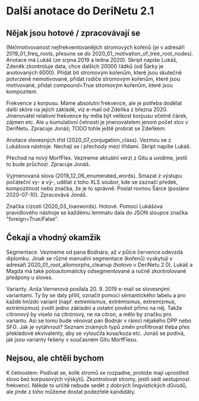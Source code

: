 Další anotace do DeriNetu 2.1
=============================

Nějak jsou hotové / zpracovávají se
-----------------

(Ne)motivovanost nejfrekventovanějích stromových kořenů (je v adresáři
2019_01_freq_roots, přesune se do 2020_01_motivation_of_tree_root_nodes).
Anotace má Lukáš (ze srpna 2019 a ledna 2020). Skript napíše Lukáš, Zdeněk
zkontroluje data, chce dalších 20000 řádků (od Šárky je anotovaných 6000).
Přidat bit stromovým kořenům, které jsou skutečně potvrzeně nemotivované,
přidat rodiče stromovým kořenům, které jsou motivované, přidat compound=True
stromovým kořenům, které jsou kompozitem.

Frekvence z korpusu. Máme absolutní frekvence, ale je potřeba dodělat další
skóre na jejich základě, viz e-mail od Zdeňka z března 2020.
Jmenovatel relativní frekvence by měla být velikost korpusu včetně čárek,
zájmen etc. Ale u kumulativní četnosti je jmenovatelem jenom počet slov
v DeriNetu. Zpracuje Jonáš; TODO tohle ještě probrat se Zdeňkem.

Anotace slovesných tříd (2020_07_conjugation_class). Vezmou se z Lukášova
nástroje. Nechají se i přechody mezi třídami. Skript napíše Lukáš.

Přechod na nový MorfFlex. Vezmeme aktuální verzi z Gitu a uvidíme, jestli to
bude průchozí. Zpracuje Jonáš.

Vyjmenovaná slova (2019_12_06_enumerated_words). Smazat z výstupu počáteční
vy- a vý-, udělat z toho XLS soubor, kde se zaznačí předek, kompozitnost nebo
značka, že je to správně. Poslat rovnou Šárce (posláno 2020-07-10). Zpracovává
Jonáš.

Značka cizosti (2020_03_loanwords). Hotové. Pomocí Lukášova pravidlového
nástroje se každému lemmatu dala do JSON sloupce značka "foreign=True/False".



Čekají a vhodný okamžik
-----------------

Segmentace. Vezmeme od pana Bodnára, až v půlce července odevzdá diplomku.
Jinak se různé manuální segmentace (kořenů) vyskytují v adresáři
2020_01_root_allomorphs_cleanup (hotovo v DeriNetu 2.0). Lukáš a Magda má také
poloautomaticky odsegmentované a ručně zkontrolované předpony u sloves.

Varianty. Anša Vernerová posílala 20. 9. 2019 e-mail se slovesnými variantami.
Ty by se daly přilít, označit pomocí sémantického labelu a pro každé hnízdo
variant (např. extremismus, extrémismus, extremizmus, extrémizmus) zvolit jedno
základní a ostatní pověsit přímo na něj. Takže citronový by viselo na citrónový,
ne na citron, a mělo by značku pro variantu.
Asi se tomu bude věnovat pan Bodnár v rámci nějakého DPP nebo SFG.
Jak je vytáhnout? Seznam známých typů změn profiltrovat třeba přes překladové
ekvivalenty, aby se vyloučila kosa/koza etc.
Jonáš se podívá, jak jsou varianty řešeny v současném Gitu MorfFlexu.



Nejsou, ale chtěli bychom
-------------------------

K četnostem: Podívat se, kolik stromů se rozpadne, protože mají uprostřed slovo
bez korpusových výskytů.
Zkontrolovat stromy, jestli sedí sestupnost frekvencí. Někde to určitě nebude
sedět z dobrých lingvistických důvodů, ale jinde z toho můžeme dostat podezřelé
kandidáty.
